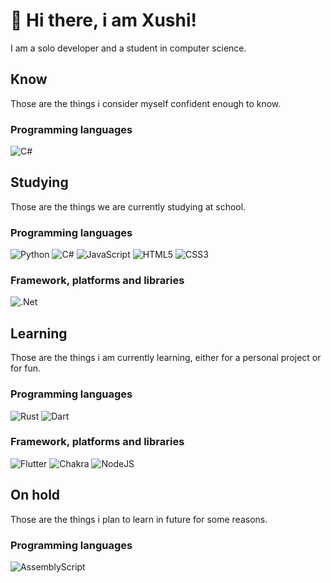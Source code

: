 # 👋 Hi there, i am Xushi!
I am a solo developer and a student in computer science.

## Know
Those are the things i consider myself confident enough to know.
### Programming languages
![C#](https://img.shields.io/badge/c%23-%23239120.svg?style=for-the-badge&logo=csharp&logoColor=white)

## Studying
Those are the things we are currently studying at school.
### Programming languages
![Python](https://img.shields.io/badge/python-3670A0?style=for-the-badge&logo=python&logoColor=ffdd54)
![C#](https://img.shields.io/badge/c%23-%23239120.svg?style=for-the-badge&logo=csharp&logoColor=white)
![JavaScript](https://img.shields.io/badge/javascript-%23323330.svg?style=for-the-badge&logo=javascript&logoColor=%23F7DF1E)
![HTML5](https://img.shields.io/badge/html5-%23E34F26.svg?style=for-the-badge&logo=html5&logoColor=white)
![CSS3](https://img.shields.io/badge/css3-%231572B6.svg?style=for-the-badge&logo=css3&logoColor=white)

### Framework, platforms and libraries
![.Net](https://img.shields.io/badge/.NET-5C2D91?style=for-the-badge&logo=.net&logoColor=white)

## Learning
Those are the things i am currently learning, either for a personal project or for fun.
### Programming languages
![Rust](https://img.shields.io/badge/rust-%23000000.svg?style=for-the-badge&logo=rust&logoColor=white)
![Dart](https://img.shields.io/badge/dart-%230175C2.svg?style=for-the-badge&logo=dart&logoColor=white)

### Framework, platforms and libraries
![Flutter](https://img.shields.io/badge/Flutter-%2302569B.svg?style=for-the-badge&logo=Flutter&logoColor=white)
![Chakra](https://img.shields.io/badge/chakra-%234ED1C5.svg?style=for-the-badge&logo=chakraui&logoColor=white)
![NodeJS](https://img.shields.io/badge/node.js-6DA55F?style=for-the-badge&logo=node.js&logoColor=white)

## On hold
Those are the things i plan to learn in future for some reasons.
### Programming languages
![AssemblyScript](https://img.shields.io/badge/assembly%20script-%23000000.svg?style=for-the-badge&logo=assemblyscript&logoColor=white)





<!--
**xushidev/xushidev** is a ✨ _special_ ✨ repository because its `README.md` (this file) appears on your GitHub profile.

Here are some ideas to get you started:

- 🔭 I’m currently working on ...
- 🌱 I’m currently learning ...
- 👯 I’m looking to collaborate on ...
- 🤔 I’m looking for help with ...
- 💬 Ask me about ...
- 📫 How to reach me: ...
- 😄 Pronouns: ...
- ⚡ Fun fact: ...
-->
